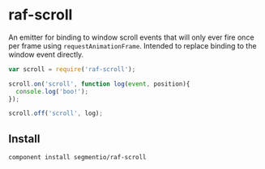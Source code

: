 # raf-scroll

An emitter for binding to window scroll events that will only ever fire once per frame using `requestAnimationFrame`. Intended to replace binding to the window event directly.

```js
var scroll = require('raf-scroll');

scroll.on('scroll', function log(event, position){
  console.log('boo!');
});

scroll.off('scroll', log);
```

## Install

```
component install segmentio/raf-scroll
```